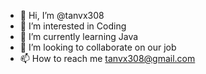 - 👋 Hi, I’m @tanvx308
- 👀 I’m interested in Coding
- 🌱 I’m currently learning Java
- 💞️ I’m looking to collaborate on our job
- 📫 How to reach me tanvx308@gmail.com

<!---
tanvx308/tanvx308 is a ✨ special ✨ repository because its `README.md` (this file) appears on your GitHub profile.
You can click the Preview link to take a look at your changes.
--->
